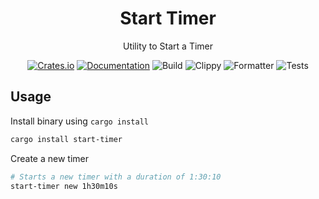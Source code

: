 <div>
  <h1 align="center">Start Timer</h1>
  <p align="center">Utility to Start a Timer</p>
</div>

<div align="center">

[![Crates.io](https://img.shields.io/crates/v/start-timer.svg)](https://crates.io/crates/start-timer)
[![Documentation](https://docs.rs/start-timer/badge.svg)](https://docs.rs/start-timer)
![Build](https://github.com/EstebanBorai/start-timer/workflows/build/badge.svg)
![Clippy](https://github.com/EstebanBorai/start-timer/workflows/clippy/badge.svg)
![Formatter](https://github.com/EstebanBorai/start-timer/workflows/fmt/badge.svg)
![Tests](https://github.com/EstebanBorai/start-timer/workflows/test/badge.svg)

</div>

## Usage

Install binary using `cargo install`

```bash
cargo install start-timer
```

Create a new timer

```bash
# Starts a new timer with a duration of 1:30:10
start-timer new 1h30m10s
```
